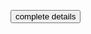 <!DOCTYPE html>
<html>
<body>
<p id="demo"></p>
<button onclick="EmployeeDetails('sana','ibm','30000')">complete details</button>
<p id="SAP"></p>
<script>
function EmployeeDetails(name,Companyname,salary){
document.getElementById("demo").innerHTML= "Welcome " + name + ", the " + Companyname + "." + salary;
}

</script>
</body>
</html>
